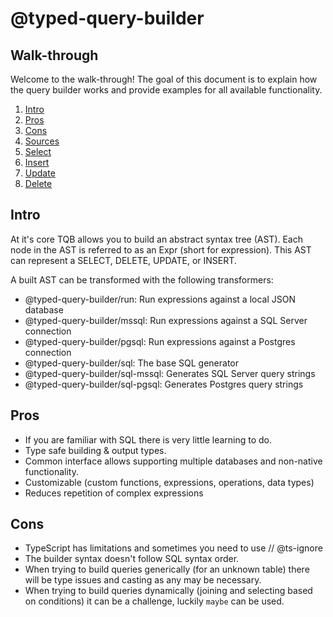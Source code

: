 # @typed-query-builder
## Walk-through

Welcome to the walk-through! The goal of this document is to explain how the query builder works and provide examples for all available functionality.

1. [Intro](#intro)
2. [Pros](#pros)
3. [Cons](#cons)
4. [Sources](#sources)
5. [Select](#select)
6. [Insert](#insert)
7. [Update](#update)
8. [Delete](#delete)


## Intro

At it's core TQB allows you to build an abstract syntax tree (AST). Each node in the AST is referred to as an Expr (short for expression). 
This AST can represent a SELECT, DELETE, UPDATE, or INSERT.

A built AST can be transformed with the following transformers:

- @typed-query-builder/run: Run expressions against a local JSON database
- @typed-query-builder/mssql: Run expressions against a SQL Server connection
- @typed-query-builder/pgsql: Run expressions against a Postgres connection
- @typed-query-builder/sql: The base SQL generator
- @typed-query-builder/sql-mssql: Generates SQL Server query strings
- @typed-query-builder/sql-pgsql: Generates Postgres query strings

## Pros

- If you are familiar with SQL there is very little learning to do.
- Type safe building & output types.
- Common interface allows supporting multiple databases and non-native functionality.
- Customizable (custom functions, expressions, operations, data types)
- Reduces repetition of complex expressions

## Cons

- TypeScript has limitations and sometimes you need to use // @ts-ignore
- The builder syntax doesn't follow SQL syntax order.
- When trying to build queries generically (for an unknown table) there will be type issues and casting as any may be necessary.
- When trying to build queries dynamically (joining and selecting based on conditions) it can be a challenge, luckily `maybe` can be used.
